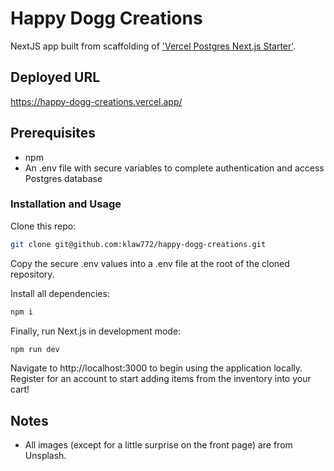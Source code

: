 # Happy Dogg Creations

NextJS app built from scaffolding of ['Vercel Postgres Next.js Starter'](https://github.com/vercel/examples/tree/main/storage/postgres-starter).

## Deployed URL

https://happy-dogg-creations.vercel.app/

## Prerequisites

- npm
- An .env file with secure variables to complete authentication and access Postgres database

### Installation and Usage

Clone this repo:

```bash
git clone git@github.com:klaw772/happy-dogg-creations.git
```

Copy the secure .env values into a .env file at the root of the cloned repository.

Install all dependencies:

```bash
npm i
```

Finally, run Next.js in development mode:

```bash
npm run dev
```

Navigate to http://localhost:3000 to begin using the application locally. Register for an account to start adding items from the inventory into your cart!

## Notes

- All images (except for a little surprise on the front page) are from Unsplash.
